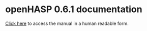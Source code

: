 # openHASP 0.6.1 documentation

[Click here](https://haswitchplate.github.io/openHASP-docs/0.6.1/) to access the manual in a human readable form.
